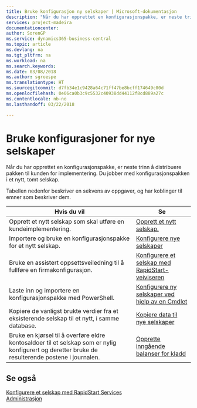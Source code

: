 ```yaml
---
title: Bruke konfigurasjon ny selskaper | Microsoft-dokumentasjon
description: "Når du har opprettet en konfigurasjonspakke, er neste trinn å distribuere pakken til kunden for implementering. Du bruker konfigurasjonen for et nytt, tomt selskap."
services: project-madeira
documentationcenter: 
author: SorenGP
ms.service: dynamics365-business-central
ms.topic: article
ms.devlang: na
ms.tgt_pltfrm: na
ms.workload: na
ms.search.keywords: 
ms.date: 03/08/2018
ms.author: sgroespe
ms.translationtype: HT
ms.sourcegitcommit: d7fb34e1c9428a64c71ff47be8bcff174649c00d
ms.openlocfilehash: 0e06ca0b3c9c5532c40938dd44112f8cd889a27c
ms.contentlocale: nb-no
ms.lasthandoff: 03/22/2018

---
```

# <a name="apply-configurations-to-new-companies"></a>Bruke konfigurasjoner for nye selskaper
Når du har opprettet en konfigurasjonspakke, er neste trinn å distribuere pakken til kunden for implementering. Du jobber med konfigurasjonspakken i et nytt, tomt selskap.  

 Tabellen nedenfor beskriver en sekvens av oppgaver, og har koblinger til emner som beskriver dem.

|**Hvis du vil**|**Se**|  
|------------|-------------|  
|Opprett et nytt selskap som skal utføre en kundeimplementering.|[Opprett et nytt selskap.](admin-how-to-create-a-new-company.md)|  
|Importere og bruke en konfigurasjonspakke for et nytt selskap.|[Konfigurere nye selskaper](admin-how-to-configure-new-companies.md)|  
|Bruke en assistert oppsettsveiledning til å fullføre en firmakonfigurasjon.|[Konfigurere et selskap med RapidStart-veiviseren](admin-how-to-configure-a-company-with-the-rapidstart-wizard.md)|
|Laste inn og importere en konfigurasjonspakke med PowerShell.|[Konfigurere ny selskaper ved hjelp av en Cmdlet](admin-how-to-configure-new-companies-using-a-cmdlet.md)|
|Kopiere de vanligst brukte verdier fra et eksisterende selskap til et nytt, i samme database.|[Kopiere data til nye selskaper](admin-how-to-copy-data-to-new-companies.md)|  
|Bruke en kjørsel til å overføre eldre kontosaldoer til et selskap som er nylig konfigurert og deretter bruke de resulterende postene i journalen.|[Opprette inngående balanser for kladd](admin-how-to-create-journal-opening-balances.md)|  

## <a name="see-also"></a>Se også  
[Konfigurere et selskap med RapidStart Services](admin-set-up-a-company-with-rapidstart.md)  
[Administrasjon](admin-setup-and-administration.md)


